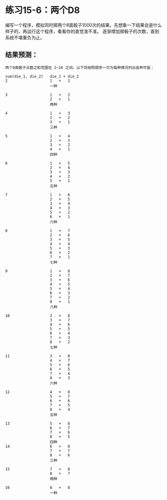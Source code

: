 # 练习15-6：两个D8
编写一个程序，模拟同时掷两个8面骰子1000次的结果。先想象一下结果会是什么样子的，再运行这个程序，看看你的直觉准不准。
逐渐增加掷骰子的次数，直到系统不堪重负为止。

## 结果预测：
    两个8面骰子点数之和范围在 2~16 之间。以下将按照顺序一次为每种情况列出各种可能：
    
    sum(die_1, die_2)   die_1 + die_2
    2                   1   +   1
                        一种
    
    3                   1   +   2
                        2   +   1
                        两种
                        
    4                   1   +   3
                        2   +   2
                        3   +   1
                        三种
                        
    5                   1   +   4
                        2   +   3
                        3   +   2
                        4   +   1
                        四种
                        
    6                   1   +   5
                        2   +   4
                        3   +   3
                        4   +   2
                        5   +   1
                        五种
                        
    7                   1   +   6
                        2   +   5
                        3   +   4
                        4   +   3
                        5   +   2
                        6   +   1
                        六种
                       
    8                   1   +   7
                        2   +   6
                        3   +   5
                        4   +   4
                        5   +   3
                        6   +   2
                        7   +   1
                        七种
                        
    9                   1   +   8
                        2   +   7
                        3   +   6
                        4   +   5
                        5   +   4
                        6   +   3
                        7   +   2
                        8   +   1
                        八种
                        
    10                  2   +   8
                        3   +   7
                        4   +   6
                        5   +   5
                        6   +   4
                        7   +   3
                        8   +   2
                        七种
                        
    11                  3   +   8
                        4   +   7
                        5   +   6
                        6   +   5
                        7   +   4
                        8   +   3
                        六种
                        
    12                  4   +   8
                        5   +   7
                        6   +   6
                        7   +   5
                        8   +   4
                        五种
                        
    13                  5   +   8
                        6   +   7
                        7   +   6
                        8   +   5
                        四种
    14                  6   +   8
                        7   +   7
                        8   +   6
                        三种
                        
    15                  7   +   8
                        8   +   7
                        两种
                        
    16                  8   +   8
                        一种
    
    
    
    
    
    
    
    
    
    
    
    
    
    
    
    
    
    
    
    
    
    
    
    
    